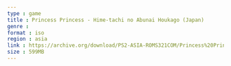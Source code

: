 ```yaml
---
type : game
title : Princess Princess - Hime-tachi no Abunai Houkago (Japan)
genre : 
format : iso
region : asia
link : https://archive.org/download/PS2-ASIA-ROMS321COM/Princess%20Princess%20-%20Hime-tachi%20no%20Abunai%20Houkago%20%28Japan%29.7z
size : 599MB
---
```


